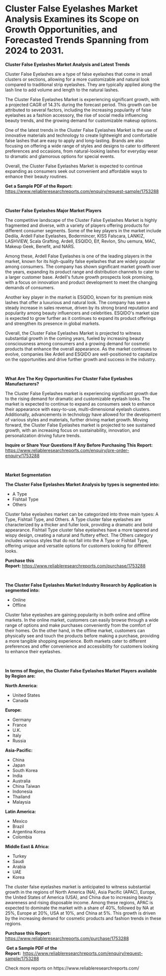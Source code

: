 <p><h1>Cluster False Eyelashes Market Analysis Examines its Scope on Growth Opportunities, and Forecasted Trends Spanning from 2024 to 2031.</h1></p><p><strong>Cluster False Eyelashes Market Analysis and Latest Trends</strong></p>
<p><p>Cluster False Eyelashes are a type of false eyelashes that come in small clusters or sections, allowing for a more customizable and natural look compared to traditional strip eyelashes. They are typically applied along the lash line to add volume and length to the natural lashes.</p><p>The Cluster False Eyelashes Market is experiencing significant growth, with a projected CAGR of 14.3% during the forecast period. This growth can be attributed to several factors, including the increasing popularity of false eyelashes as a fashion accessory, the rise of social media influencing beauty trends, and the growing demand for customizable makeup options.</p><p>One of the latest trends in the Cluster False Eyelashes Market is the use of innovative materials and technology to create lightweight and comfortable false lashes that are easy to apply and long-lasting. Brands are also focusing on offering a wide range of styles and designs to cater to different preferences and occasions, from natural-looking lashes for everyday wear to dramatic and glamorous options for special events.</p><p>Overall, the Cluster False Eyelashes Market is expected to continue expanding as consumers seek out convenient and affordable ways to enhance their beauty routines.</p></p>
<p><strong>Get a Sample PDF of the Report:&nbsp;</strong> <a href="https://www.reliableresearchreports.com/enquiry/request-sample/1753288">https://www.reliableresearchreports.com/enquiry/request-sample/1753288</a></p>
<p>&nbsp;</p>
<p><strong>Cluster False Eyelashes Major Market Players</strong></p>
<p><p>The competitive landscape of the Cluster False Eyelashes Market is highly fragmented and diverse, with a variety of players offering products for different consumer segments. Some of the key players in the market include Dedila, Ardell False Eyelashes, Bodermincer, KISS Falscara, LANKIZ, LASHVIEW, Scala Grafting, Ardell, ESQIDO, Elf, Revlon, Shu uemura, MAC, Makeup Geek, Benefit, and NARS.</p><p>Among these, Ardell False Eyelashes is one of the leading players in the market, known for its high-quality false eyelashes that are widely popular among consumers. The company has shown significant market growth over the years, expanding its product range and distribution channels to cater to a larger customer base. Ardell's future growth prospects look promising, with a focus on innovation and product development to meet the changing demands of consumers.</p><p>Another key player in the market is ESQIDO, known for its premium mink lashes that offer a luxurious and natural look. The company has seen a steady increase in sales revenue, driven by its strong brand reputation and popularity among beauty influencers and celebrities. ESQIDO's market size is expected to grow further as it continues to expand its product offerings and strengthen its presence in global markets.</p><p>Overall, the Cluster False Eyelashes Market is projected to witness substantial growth in the coming years, fueled by increasing beauty consciousness among consumers and a growing demand for cosmetic products that enhance the overall appearance. As the market continues to evolve, companies like Ardell and ESQIDO are well-positioned to capitalize on the opportunities and drive further growth and success in the industry.</p></p>
<p>&nbsp;</p>
<p><strong>What Are The Key Opportunities For Cluster False Eyelashes Manufacturers?</strong></p>
<p><p>The Cluster False Eyelashes market is experiencing significant growth due to the rising demand for dramatic and customizable eyelash looks. The market is expected to continue to expand as consumers seek to enhance their appearance with easy-to-use, multi-dimensional eyelash clusters. Additionally, advancements in technology have allowed for the development of various styles and materials, further driving market growth. Moving forward, the Cluster False Eyelashes market is projected to see sustained growth, with an increasing focus on sustainability, innovation, and personalization driving future trends.</p></p>
<p><strong>Inquire or Share Your Questions If Any Before Purchasing This Report:</strong> <a href="https://www.reliableresearchreports.com/enquiry/pre-order-enquiry/1753288">https://www.reliableresearchreports.com/enquiry/pre-order-enquiry/1753288</a></p>
<p>&nbsp;</p>
<p><strong>Market Segmentation</strong></p>
<p><strong>The Cluster False Eyelashes Market Analysis by types is segmented into:</strong></p>
<p><ul><li>A Type</li><li>Fishtail Type</li><li>Others</li></ul></p>
<p><p>Cluster false eyelashes market can be categorized into three main types: A Type, Fishtail Type, and Others. A Type cluster false eyelashes are characterized by a thicker and fuller look, providing a dramatic and bold appearance. Fishtail Type cluster false eyelashes have a more tapered and wispy design, creating a natural and fluttery effect. The Others category includes various styles that do not fall into the A Type or Fishtail Type, offering unique and versatile options for customers looking for different looks.</p></p>
<p><strong>Purchase this Report:&nbsp;</strong><a href="https://www.reliableresearchreports.com/purchase/1753288">https://www.reliableresearchreports.com/purchase/1753288</a></p>
<p>&nbsp;</p>
<p><strong>The Cluster False Eyelashes Market Industry Research by Application is segmented into:</strong></p>
<p><ul><li>Online</li><li>Offline</li></ul></p>
<p><p>Cluster false eyelashes are gaining popularity in both online and offline markets. In the online market, customers can easily browse through a wide range of options and make purchases conveniently from the comfort of their homes. On the other hand, in the offline market, customers can physically see and touch the products before making a purchase, providing a more tangible shopping experience. Both markets cater to different preferences and offer convenience and accessibility for customers looking to enhance their eyelashes.</p></p>
<p>&nbsp;</p>
<p><strong>In terms of Region, the Cluster False Eyelashes Market Players available by Region are:</strong></p>
<p>
    <p> <strong> North America: </strong>
        <ul>
            <li>United States</li>
            <li>Canada</li>
        </ul>
        </p> 
    <p> <strong> Europe: </strong>
        <ul>
            <li>Germany</li>
            <li>France</li>
            <li>U.K.</li>
            <li>Italy</li>
            <li>Russia</li>
        </ul>
        </p> 
    <p> <strong> Asia-Pacific: </strong>
        <ul>
            <li>China</li>
            <li>Japan</li>
            <li>South Korea</li>
            <li>India</li>
            <li>Australia</li>
            <li>China Taiwan</li>
            <li>Indonesia</li>
            <li>Thailand</li>
            <li>Malaysia</li>
        </ul>
        </p> 
    <p> <strong> Latin America: </strong>
        <ul>
            <li>Mexico</li>
            <li>Brazil</li>
            <li>Argentina Korea</li>
            <li>Colombia</li>
        </ul>
        </p> 
    <p> <strong> Middle East & Africa: </strong>
        <ul>
            <li>Turkey</li>
            <li>Saudi</li>
            <li>Arabia</li>
            <li>UAE</li>
            <li>Korea</li>
        </ul>
    </p>
    </p>
<p><p>The cluster false eyelashes market is anticipated to witness substantial growth in the regions of North America (NA), Asia Pacific (APAC), Europe, the United States of America (USA), and China due to increasing beauty awareness and rising disposable income. Among these regions, APAC is expected to dominate the market with a share of 40%, followed by NA at 25%, Europe at 20%, USA at 10%, and China at 5%. This growth is driven by the increasing demand for cosmetic products and fashion trends in these regions.</p></p>
<p><strong>Purchase this Report: </strong><a href="https://www.reliableresearchreports.com/purchase/1753288">https://www.reliableresearchreports.com/purchase/1753288</a></p>
<p>&nbsp;<strong>Get a Sample PDF of the Report:&nbsp;&nbsp;</strong><a href="https://www.reliableresearchreports.com/enquiry/request-sample/1753288">https://www.reliableresearchreports.com/enquiry/request-sample/1753288</a></p>
<p><strong></strong></p>
<p>Check more reports on https://www.reliableresearchreports.com/</p>